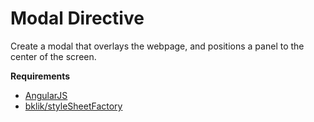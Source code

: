 # Modal Directive

Create a modal that overlays the webpage, and positions a panel to the center of the screen.

**Requirements**

* [AngularJS](http://angularjs.org/)
* [bklik/styleSheetFactory](https://github.com/bklik/style-sheet-factory)
